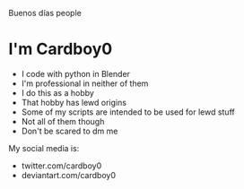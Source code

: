 Buenos días people


# I'm Cardboy0
- I code with python in Blender
- I'm professional in neither of them
- I do this as a hobby
- That hobby has lewd origins
- Some of my scripts are intended to be used for lewd stuff
- Not all of them though
- Don't be scared to dm me




My social media is:
- twitter.com/cardboy0
- deviantart.com/cardboy0


<!---
Cardboy0/Cardboy0 is a ✨ special ✨ repository because its `README.md` (this file) appears on your GitHub profile.
You can click the Preview link to take a look at your changes.
--->
